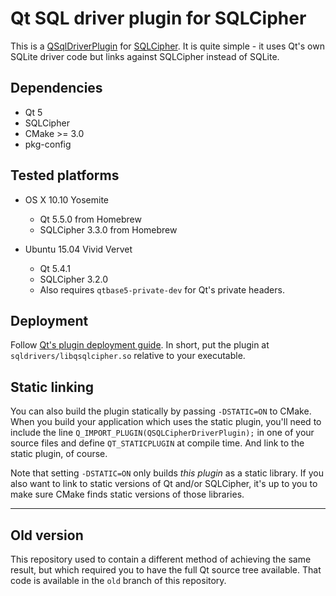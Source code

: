 Qt SQL driver plugin for SQLCipher
==================================

This is a [QSqlDriverPlugin](http://doc.qt.io/qt-5/qsqldriverplugin.html) for
[SQLCipher](https://www.zetetic.net/sqlcipher/open-source/). It is quite
simple - it uses Qt's own SQLite driver code but links against SQLCipher
instead of SQLite.

## Dependencies

- Qt 5
- SQLCipher
- CMake >= 3.0
- pkg-config


## Tested platforms

- OS X 10.10 Yosemite

    - Qt 5.5.0 from Homebrew
    - SQLCipher 3.3.0 from Homebrew

- Ubuntu 15.04 Vivid Vervet

    - Qt 5.4.1
    - SQLCipher 3.2.0
    - Also requires ``qtbase5-private-dev`` for Qt's private headers.


## Deployment

Follow [Qt's plugin deployment guide](http://doc.qt.io/qt-5/deployment-plugins.html).
In short, put the plugin at ``sqldrivers/libqsqlcipher.so`` relative to your
executable.


## Static linking

You can also build the plugin statically by passing ``-DSTATIC=ON`` to CMake.
When you build your application which uses the static plugin, you'll need to
include the line ``Q_IMPORT_PLUGIN(QSQLCipherDriverPlugin);`` in one of your
source files and define ``QT_STATICPLUGIN`` at compile time. And link to the
static plugin, of course.

Note that setting ``-DSTATIC=ON`` only builds *this plugin* as a static library.
If you also want to link to static versions of Qt and/or SQLCipher, it's up to
you to make sure CMake finds static versions of those libraries.

-----

## Old version

This repository used to contain a different method of achieving the same
result, but which required you to have the full Qt source tree available. That
code is available in the ``old`` branch of this repository.

